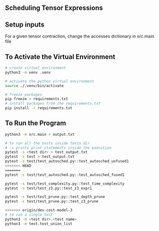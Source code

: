 ## Scheduling Tensor Expressions

## Setup inputs
For a given tensor contraction, change the accesses dictionary in src.main file

## To Activate the Virtual Environment
```bash
# create virtual environment
python3 -m venv .venv

# activate the python virtual environment
source ./.venv/bin/activate

# freeze packages
pip freeze > requirements.txt
# install packages from the requirements.txt
pip install -r requirements.txt
```

## To Run the Program

```bash
python3 -m src.main > output.txt

# to run all the tests inside tests dir
# -s prints print statements inside the execution
pytest -s <test dir> > test_output.txt
pytest -s test > test_output.txt
pytest -s test/test_autosched.py::test_autosched_unfused1
<<<<<<< HEAD
=======
pytest -s test/test_autosched.py::test_autosched_fused1

pytest -s test/test_complexity.py::test_time_complexity
pytest -s test/test_z3.py::test_z3_expr1

pytest -s test/test_prune.py::test_depth_prune
pytest -s test/test_prune.py::test_z3_prune

>>>>>>> origin/dev-cost-model-3
# to run a single test 
python3 -m <test dir>.<test name>
python3 -m test.test_union_list
```
